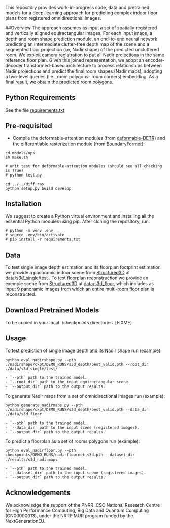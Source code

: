 This repository provides work-in-progress code, data and pretrained models for a deep-learning approach for predicting complex indoor floor plans from registered omnidirectional images.

##Overview
The approach assumes as input a set of spatially registered and vertically aligned equirectangular images. 
For each input image, a depth and room shape prediction module, an end-to-end neural network predicting an intermediate clutter-free depth map of the scene and a segmented floor projection (i.e, Nadir shape) of the predicted uncluttered room.
We exploit camera registration to put all Nadir projections in the same reference floor plan.
Given this joined representation, we adopt an encoder-decoder transformed-based architecture to process relationships between Nadir projections and predict the final room shapes (Nadir maps), adopting a two-level queries (i.e., room polygons- room corners) embedding. As a final result, we obtain the predicted room polygons.

## Python Requirements
See the file [requirements.txt](requirements.txt)

## Pre-requisited
 * Compile the deformable-attention modules (from [deformable-DETR](https://github.com/fundamentalvision/Deformable-DETR)) and the differentiable rasterization module (from [BoundaryFormer](https://github.com/mlpc-ucsd/BoundaryFormer)):
 ```shell
 cd models/ops
 sh make.sh

 # unit test for deformable-attention modules (should see all checking is True)
 # python test.py

 cd ../../diff_ras
 python setup.py build develop
 ```
 
## Installation
We suggest to create a Python virtual environment and installing all the essential Python modules using pip. After cloning the repository, run:

```
# python -m venv .env
# source .env/bin/activate
# pip install -r requirements.txt
```

## Data

To test single image depth estimation and its floorplan footprint estimation we provide a panoramic indoor scene from [Structured3D](https://structured3d-dataset.org/) at [data/s3d_single/test](data/s3d_single/test) .
To test floorplan reconstruction we provide an exemple scene from [Structured3D](https://structured3d-dataset.org/) at [data/s3d_floor](data/s3d_floor), which includes as input 9 panoramic images from which an entire multi-room floor plan is reconstructed.

## Download Pretrained Models
To be copied in your local ./checkpoints directories.
[FIXME]

## Usage
To test prediction of single image depth and its Nadir shape run (example): 
```
python eval_nadirshape.py --pth ./nadirshape/ckpt/DEMO_RUNS/s3d_depth/best_valid.pth --root_dir ./data/s3d_single/test/  
```    
    - `--pth` path to the trained model.
    - `--root_dir` path to the input equirectangular scene.
    - `--output_dir` path to the output results.

To generate Nadir maps from a set of omnidirectional images run (example): 
```
python generate_nadirmaps.py --pth ./nadirshape/ckpt/DEMO_RUNS/s3d_depth/best_valid.pth --data_dir ./data/s3d_floor  
```    
    - `--pth` path to the trained model.
    - `--data_dir` path to the input scene (registered images).
    - `--output_dir` path to the output results.

To predict a floorplan as a set of rooms polygons run (example): 
```
python eval_nadirfloor.py --pth checkpoints/DEMO_RUNS/nadirfloornet_s3d.pth --dataset_dir ./results/s3d_nadirmaps  
```    
    - `--pth` path to the trained model.
    - `--dataset_dir` path to the input scene (registered images).
    - `--output_dir` path to the output results.

## Acknowledgements
We acknowledge the support of the PNRR ICSC National Research Centre for High Performance Computing, Big Data and Quantum Computing (CN00000013), under the NRRP MUR program funded by the NextGenerationEU.
 
